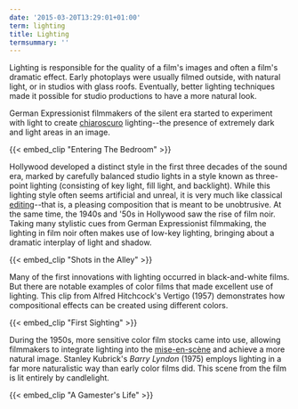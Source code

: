 ```yaml
---
date: '2015-03-20T13:29:01+01:00'
term: lighting
title: Lighting
termsummary: ''
---
```


Lighting is responsible for the quality of a film's images and often a
film's dramatic effect. <!--more-->Early photoplays were usually filmed outside,
with natural light, or in studios with glass roofs. Eventually, better
lighting techniques made it possible for studio productions to have a
more natural look.

German Expressionist filmmakers of the silent era started to
experiment with light to create [chiaroscuro](../chiaroscuro/)
lighting--the presence of extremely dark and light areas in an image.

{{< embed_clip "Entering The Bedroom" >}}

Hollywood developed a distinct style in the first three decades of the
sound era, marked by carefully balanced studio lights in a style known
as three-point lighting (consisting of key light, fill light, and
backlight). While this lighting style often seems artificial and
unreal, it is very much like classical [editing](../editing/)--that
is, a pleasing composition that is meant to be unobtrusive. At the
same time, the 1940s and '50s in Hollywood saw the rise of film
noir. Taking many stylistic cues from German Expressionist filmmaking,
the lighting in film noir often makes use of low-key lighting,
bringing about a dramatic interplay of light and shadow.

{{< embed_clip "Shots in the Alley" >}}

Many of the first innovations with lighting occurred in
black-and-white films. But there are notable examples of color films
that made excellent use of lighting. This clip from Alfred Hitchcock's
Vertigo (1957) demonstrates how compositional effects can be created
using different colors.

{{< embed_clip "First Sighting" >}}

During the 1950s, more sensitive color film stocks came into use,
allowing filmmakers to integrate lighting into the
[mise-en-scène](../misenscene/) and achieve a more natural
image. Stanley Kubrick's <i>Barry Lyndon</i> (1975) employs lighting in a far
more naturalistic way than early color films did. This scene from the
film is lit entirely by candlelight.

{{< embed_clip "A Gamester's Life" >}}